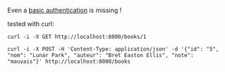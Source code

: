 Even a [basic authentication](http://en.wikipedia.org/wiki/Basic_access_authentication) is missing !

tested with curl:

`curl -i -X GET http://localhost:8000/books/1`

`curl -i -X POST -H 'Content-Type: application/json' -d '{"id": "5", "nom": "Lunar Park", "auteur": "Bret Easton Ellis", "note": "mauvais"}' http://localhost:8000/books`